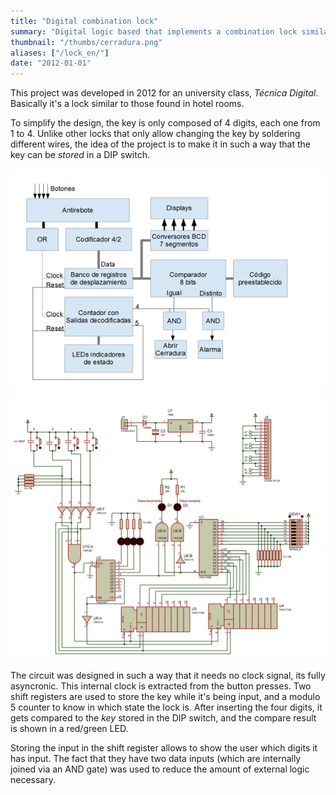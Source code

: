 ```yaml
---
title: "Digital combination lock"
summary: "Digital logic based that implements a combination lock similar to those used in hotel rooms."
thumbnail: "/thumbs/cerradura.png"
aliases: ["/lock_en/"]
date: "2012-01-01"
---
```

This project was developed in 2012 for an university class, *Técnica Digital*. Basically it's a lock similar to those found in hotel rooms.

To simplify the design, the key is only composed of 4 digits, each one from 1 to 4. Unlike other locks that only allow changing the key by soldering different wires, the idea of the project is to make it in such a way that the key can be *stored* in a DIP switch.

![Block diagram of the lock](/images/td-diagbloques.png)
![Lock schematics](/images/td-esquema.png)

The circuit was designed in such a way that it needs no clock signal, its fully asyncronic. This internal clock is extracted from the button presses. Two shift registers are used to store the key while it's being input, and a modulo 5 counter to know in which state the lock is. After inserting the four digits, it gets compared to the *key* stored in the DIP switch, and the compare result is shown in a red/green LED.

Storing the input in the shift register allows to show the user which digits it has input. The fact that they have two data inputs (which are internally joined via an AND gate) was used to reduce the amount of external logic necessary.
